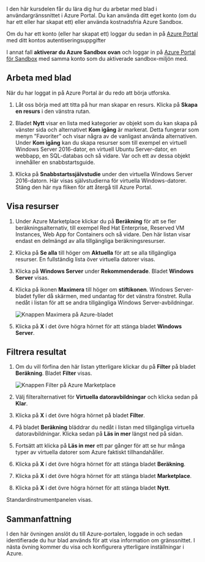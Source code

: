 I den här kursdelen får du lära dig hur du arbetar med blad i användargränssnittet i Azure Portal. Du kan använda ditt eget konto (om du har ett eller har skapat ett) eller använda kostnadsfria Azure Sandbox.

Om du har ett konto (eller har skapat ett) loggar du sedan in på [Azure Portal](https://portal.azure.com?azure-portal=true) med ditt kontos autentiseringsuppgifter

I annat fall **aktiverar du Azure Sandbox ovan** och loggar in på [Azure Portal för Sandbox](https://portal.azure.com/learn.docs.microsoft.com?azure-portal=true) med samma konto som du aktiverade sandbox-miljön med.

## <a name="working-with-blades"></a>Arbeta med blad

När du har loggat in på Azure Portal är du redo att börja utforska.

1. Låt oss börja med att titta på hur man skapar en resurs. Klicka på **Skapa en resurs** i den vänstra rutan.

1. Bladet **Nytt** visar en lista med kategorier av objekt som du kan skapa på vänster sida och alternativet **Kom igång** är markerat. Detta fungerar som menyn ”Favoriter” och visar några av de vanligast använda alternativen. Under **Kom igång** kan du skapa resurser som till exempel en virtuell Windows Server 2016-dator, en virtuell Ubuntu Server-dator, en webbapp, en SQL-databas och så vidare. Var och ett av dessa objekt innehåller en snabbstartsguide.

1. Klicka på **Snabbstartssjälvstudie** under den virtuella Windows Server 2016-datorn. Här visas självstudierna för virtuella Windows-datorer. Stäng den här nya fliken för att återgå till Azure Portal.

## <a name="viewing-resources"></a>Visa resurser

1. Under Azure Marketplace klickar du på **Beräkning** för att se fler beräkningsalternativ, till exempel Red Hat Enterprise, Reserved VM Instances, Web App for Containers och så vidare. Den här listan visar endast en delmängd av alla tillgängliga beräkningsresurser.

2. Klicka på **Se alla** till höger om **Aktuella** för att se alla tillgängliga resurser. En fullständig lista över virtuella datorer visas.

3. Klicka på **Windows Server** under **Rekommenderade**. Bladet **Windows Server** visas.

4. Klicka på ikonen **Maximera** till höger om **stiftikonen**. Windows Server-bladet fyller då skärmen, med undantag för det vänstra fönstret. Rulla nedåt i listan för att se andra tillgängliga Windows Server-avbildningar.

    ![Knappen Maximera på Azure-bladet](../media/6-maximize-button.png)

5. Klicka på **X** i det övre högra hörnet för att stänga bladet **Windows Server**.

## <a name="filtering-results"></a>Filtrera resultat

1. Om du vill förfina den här listan ytterligare klickar du på **Filter** på bladet **Beräkning**. Bladet **Filter** visas.

    ![Knappen Filter på Azure Marketplace](../media/6-filter.png)

2. Välj filteralternativet för **Virtuella datoravbildningar** och klicka sedan på **Klar**.

3. Klicka på **X** i det övre högra hörnet på bladet **Filter**.

1. På bladet **Beräkning** bläddrar du nedåt i listan med tillgängliga virtuella datoravbildningar. Klicka sedan på **Läs in mer** längst ned på sidan.

1. Fortsätt att klicka på **Läs in mer** ett par gånger för att se hur många typer av virtuella datorer som Azure faktiskt tillhandahåller.

1. Klicka på **X** i det övre högra hörnet för att stänga bladet **Beräkning**.

1. Klicka på **X** i det övre högra hörnet för att stänga bladet **Marketplace**.

1. Klicka på **X** i det övre högra hörnet för att stänga bladet **Nytt**.

Standardinstrumentpanelen visas.

## <a name="summary"></a>Sammanfattning

I den här övningen anslöt du till Azure-portalen, loggade in och sedan identifierade du hur blad används för att visa information om gränssnittet. I nästa övning kommer du visa och konfigurera ytterligare inställningar i Azure.
